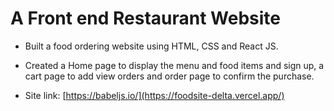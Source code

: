 # A Front end Restaurant Website 

- Built a food ordering website using HTML, CSS and React JS.
- Created a Home page to display the menu and food items and sign up, a cart page to add view orders and order page to confirm the purchase.



- Site link: [https://babeljs.io/](https://foodsite-delta.vercel.app/)
